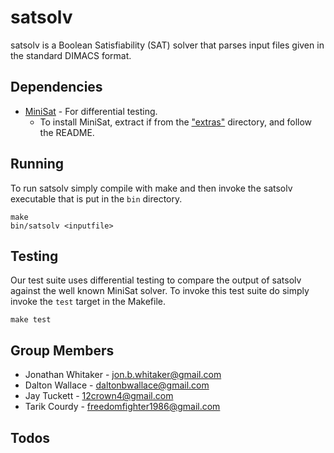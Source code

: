 satsolv
=======
satsolv is a Boolean Satisfiability (SAT) solver that parses input files given
in the standard DIMACS format.

Dependencies
------------
* [MiniSat](https://github.com/niklasso/minisat.git) - For differential testing.
    * To install MiniSat, extract if from the ["extras"](extras/) directory, and follow the README.

Running
-------
To run satsolv simply compile with make and then invoke the satsolv executable that
is put in the `bin` directory.

```
make
bin/satsolv <inputfile>
```

Testing
-------
Our test suite uses differential testing to compare the output of satsolv against
the well known MiniSat solver. To invoke this test suite do simply invoke the `test`
target in the Makefile.

```
make test
```

Group Members
-------------
* Jonathan Whitaker - jon.b.whitaker@gmail.com
* Dalton Wallace - daltonbwallace@gmail.com
* Jay Tuckett - 12crown4@gmail.com
* Tarik Courdy - freedomfighter1986@gmail.com

Todos
-----
